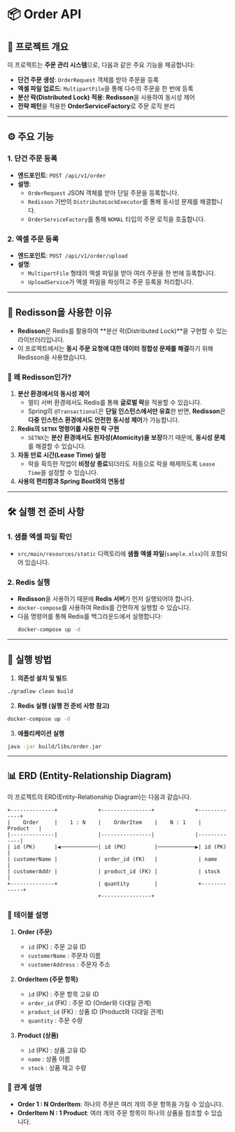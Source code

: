 # 📦 Order API

## 📝 프로젝트 개요
이 프로젝트는 **주문 관리 시스템**으로, 다음과 같은 주요 기능을 제공합니다:
- **단건 주문 생성**: `OrderRequest` 객체를 받아 주문을 등록
- **엑셀 파일 업로드**: `MultipartFile`을 통해 다수의 주문을 한 번에 등록
- **분산 락(Distributed Lock) 적용**: **Redisson**을 사용하여 동시성 제어
- **전략 패턴**을 적용한 **OrderServiceFactory**로 주문 로직 분리

---

## ⚙️ 주요 기능
### 1. 단건 주문 등록
- **엔드포인트**: `POST /api/v1/order`
- **설명**:
  - `OrderRequest` JSON 객체를 받아 단일 주문을 등록합니다.
  - `Redisson` 기반의 `DistributeLockExecutor`를 통해 동시성 문제를 해결합니다.
  - `OrderServiceFactory`를 통해 `NOMAL` 타입의 주문 로직을 호출합니다.

### 2. 엑셀 주문 등록
- **엔드포인트**: `POST /api/v1/order/upload`
- **설명**:
  - `MultipartFile` 형태의 엑셀 파일을 받아 여러 주문을 한 번에 등록합니다.
  - `UploadService`가 엑셀 파일을 파싱하고 주문 등록을 처리합니다.

---

## 🔐 Redisson을 사용한 이유
- **Redisson**은 Redis를 활용하여 **분산 락(Distributed Lock)**을 구현할 수 있는 라이브러리입니다.
- 이 프로젝트에서는 **동시 주문 요청에 대한 데이터 정합성 문제를 해결**하기 위해 Redisson을 사용했습니다.

### 🔹 왜 Redisson인가?
1. **분산 환경에서의 동시성 제어**  
   - 멀티 서버 환경에서도 Redis를 통해 **글로벌 락**을 적용할 수 있습니다.
   - Spring의 `@Transactional`은 **단일 인스턴스에서만 유효**한 반면, **Redisson**은 **다중 인스턴스 환경에서도 안전한 동시성 제어**가 가능합니다.
2. **Redis의 `SETNX` 명령어를 사용한 락 구현**  
   - `SETNX`는 **분산 환경에서도 원자성(Atomicity)을 보장**하기 때문에, **동시성 문제**를 해결할 수 있습니다.
3. **자동 만료 시간(Lease Time) 설정**  
   - 락을 획득한 작업이 **비정상 종료**되더라도 자동으로 락을 해제하도록 `Lease Time`을 설정할 수 있습니다.
4. **사용의 편리함과 Spring Boot와의 연동성**

---

## 🛠️ 실행 전 준비 사항
### 1. 샘플 엑셀 파일 확인
- `src/main/resources/static` 디렉토리에 **샘플 엑셀 파일**(`sample.xlsx`)이 포함되어 있습니다.

### 2. Redis 실행
- **Redisson**을 사용하기 때문에 **Redis 서버**가 먼저 실행되어야 합니다.
- `docker-compose`를 사용하여 Redis를 간편하게 실행할 수 있습니다.
- 다음 명령어를 통해 Redis를 백그라운드에서 실행합니다:
  ```bash
  docker-compose up -d
  ```
---

## 🚀 실행 방법
1. **의존성 설치 및 빌드**
```bash
./gradlew clean build
```
2. **Redis 실행 (실행 전 준비 사항 참고)**
```bash
docker-compose up -d
```
3. **애플리케이션 실행**
```bash
java -jar build/libs/order.jar
```

---

## 📊 ERD (Entity-Relationship Diagram)
이 프로젝트의 ERD(Entity-Relationship Diagram)는 다음과 같습니다.

```
+--------------+             +----------------+             +-------------+
|    Order     |    1 : N    |    OrderItem    |    N : 1    |   Product   |
|--------------|             |----------------|             |-------------|
| id (PK)      |◀────────────| id (PK)         |────────────▶| id (PK)     |
| customerName |             | order_id (FK)   |             | name        |
| customerAddr |             | product_id (FK) |             | stock       |
+--------------+             | quantity        |             +-------------+
                             +----------------+
```

### 🔹 테이블 설명
1. **Order (주문)**
   - `id` (PK) : 주문 고유 ID  
   - `customerName` : 주문자 이름  
   - `customerAddress` : 주문자 주소  

2. **OrderItem (주문 항목)**
   - `id` (PK) : 주문 항목 고유 ID  
   - `order_id` (FK) : 주문 ID (Order와 다대일 관계)  
   - `product_id` (FK) : 상품 ID (Product와 다대일 관계)  
   - `quantity` : 주문 수량  

3. **Product (상품)**
   - `id` (PK) : 상품 고유 ID  
   - `name` : 상품 이름  
   - `stock` : 상품 재고 수량  

### 🔹 관계 설명
- **Order 1 : N OrderItem**: 하나의 주문은 여러 개의 주문 항목을 가질 수 있습니다.
- **OrderItem N : 1 Product**: 여러 개의 주문 항목이 하나의 상품을 참조할 수 있습니다.

